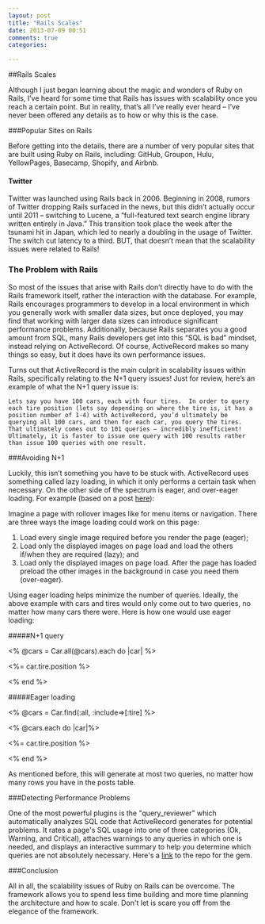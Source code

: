```yaml
---
layout: post
title: "Rails Scales"
date: 2013-07-09 00:51
comments: true
categories: 

---
```



##Rails Scales  

Although I just began learning about the magic and wonders of Ruby on Rails, I’ve heard for some time that Rails has issues with scalability once you reach a certain point.  But in reality, that’s all I’ve really ever heard – I’ve never been offered any details as to how or why this is the case.  

###Popular Sites on Rails  

Before getting into the details, there are a number of very popular sites that are built using Ruby on Rails, including: GitHub, Groupon, Hulu, YellowPages, Basecamp, Shopify, and Airbnb.  

#### Twitter  

Twitter was launched using Rails back in 2006.  Beginning in 2008, rumors of Twitter dropping Rails surfaced in the news, but this didn’t actually occur until 2011 – switching to Lucene, a “full-featured text search engine library written entirely in Java.”  This transition took place the week after the tsunami hit in Japan, which led to nearly a doubling in the usage of Twitter.  The switch cut latency to a third.  BUT, that doesn’t mean that the scalability issues were related to Rails!  

### The Problem with Rails  

So most of the issues that arise with Rails don’t directly have to do with the Rails framework itself, rather the interaction with the database.  For example, Rails encourages programmers to develop in a local environment in which you generally work with smaller data sizes, but once deployed, you may find that working with larger data sizes can introduce significant performance problems.  Additionally, because Rails separates you a good amount from SQL, many Rails developers get into this “SQL is bad” mindset, instead relying on ActiveRecord.  Of course, ActiveRecord makes so many things so easy, but it does have its own performance issues.  

Turns out that ActiveRecord is the main culprit in scalability issues within Rails, specifically relating to the N+1 query issues!  Just for review, here’s an example of what the N+1 query issue is:  
`Lets say you have 100 cars, each with four tires.  In order to query each tire position (lets say depending on where the tire is, it has a position number of 1-4) with ActiveRecord, you’d ultimately be querying all 100 cars, and then for each car, you query the tires.  That ultimately comes out to 101 queries – incredibly inefficient!  Ultimately, it is faster to issue one query with 100 results rather than issue 100 queries with one result.`  

###Avoiding N+1  

Luckily, this isn’t something you have to be stuck with.  ActiveRecord uses something called lazy loading, in which it only performs a certain task when necessary.   On the other side of the spectrum is eager, and over-eager loading.  For example (based on a post [here](http://stackoverflow.com/questions/1299374/what-is-eager-loading)):  

Imagine a page with rollover images like for menu items or navigation. There are three ways the image loading could work on this page:  
1. Load every single image required before you render the page (eager);  
2. Load only the displayed images on page load and load the others if/when they are required (lazy); and  
3. Load only the displayed images on page load. After the page has loaded preload the other images in the background in case you need them (over-eager). 

Using eager loading helps minimize the number of queries.  Ideally, the above example with cars and tires would only come out to two queries, no matter how many cars there were.  Here is how one would use eager loading:  

#####N+1 query  

<% @cars = Car.all(@cars).each do |car| %>  
<p><%= car.tire.position %> </p>  
<% end %>  

#####Eager loading  
<% @cars = Car.find(:all, :include=>[:tire] %>  
<% @cars.each do |car|%>  
<p><%= car.tire.position %></p>  
<% end %>  
As mentioned before, this will generate at most two queries, no matter how many rows you have in the posts table.  
###Detecting Performance Problems  
One of the most powerful plugins is the "query_reviewer" which automatically analyzes SQL code that ActiveRecord generates for potential problems. It rates a page's SQL usage into one of three categories (Ok, Warning, and Critical), attaches warnings to any queries in which one is needed, and displays an interactive summary to help you determine which queries are not absolutely necessary.  Here's a [link](https://github.com/nesquena/query_reviewer) to the repo for the gem.  
  
###Conclusion  

All in all, the scalability issues of Ruby on Rails can be overcome.  The framework allows you to spend less time building and more time planning the architecture and how to scale.  Don't let is scare you off from the elegance of the framework.
